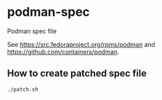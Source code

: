 # podman-spec
Podman spec file

See https://src.fedoraproject.org/rpms/podman and https://github.com/containers/podman.

## How to create patched spec file
```bash
./patch.sh
```